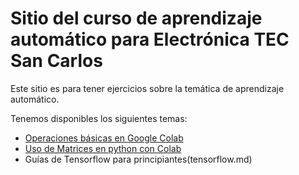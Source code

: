 # Sitio del curso de aprendizaje automático para Electrónica TEC San Carlos
Este sitio es para tener ejercicios sobre la temática de aprendizaje automático.

Tenemos disponibles los siguientes temas:
* [Operaciones básicas en Google Colab](explorarcolab.md)
* [Uso de Matrices en python con Colab](https://colab.research.google.com/github/jugernaut/Prometeo/blob/desarrollo/02_AlgebraLineal/02_Matrices/02_Matrices.ipynb#scrollTo=nLk9SzErmnag)
* Guías de Tensorflow para principiantes(tensorflow.md)
